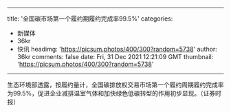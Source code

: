 
---
title: '全国碳市场第一个履约期履约完成率99.5%'
categories: 
 - 新媒体
 - 36kr
 - 快讯
headimg: 'https://picsum.photos/400/300?random=5738'
author: 36kr
comments: false
date: Fri, 31 Dec 2021 12:21:09 GMT
thumbnail: 'https://picsum.photos/400/300?random=5738'
---

<div>   
生态环境部透露，按履约量计，全国碳排放权交易市场第一个履约周期履约完成率为99.5%，促进企业减排温室气体和加快绿色低碳转型的作用初步显现。（证券时报）  
</div>
            